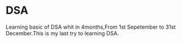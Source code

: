 # DSA
Learning basic of DSA whit in 4months,From 1st Sepetember to 31st December.This is my last try to learning DSA.
